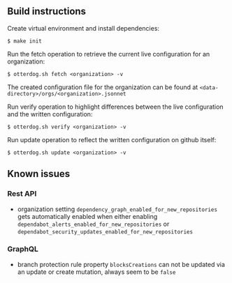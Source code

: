 ## Build instructions
Create virtual environment and install dependencies:
```console
$ make init
```

Run the fetch operation to retrieve the current live configuration for an organization:

```console
$ otterdog.sh fetch <organization> -v
```

The created configuration file for the organization can be found at `<data-directory>/orgs/<organization>.jsonnet`

Run verify operation to highlight differences between the live configuration and the written configuration:

```console
$ otterdog.sh verify <organization> -v
```

Run update operation to reflect the written configuration on github itself:

```console
$ otterdog.sh update <organization> -v
```

## Known issues

### Rest API
* organization setting `dependency_graph_enabled_for_new_repositories` gets automatically enabled when either enabling `dependabot_alerts_enabled_for_new_repositories` or `dependabot_security_updates_enabled_for_new_repositories`

### GraphQL
* branch protection rule property `blocksCreations` can not be updated via an update or create mutation, always seem to be `false`